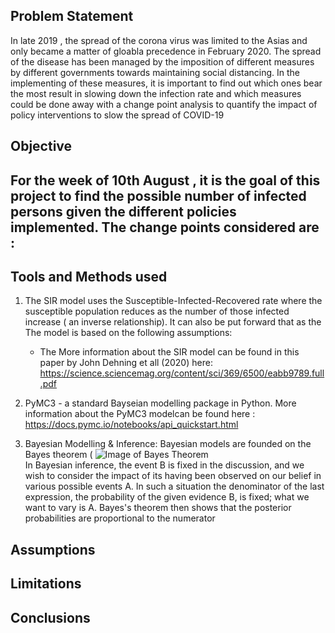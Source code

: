 
## Problem Statement
In late 2019 , the spread of the corona virus was limited to the Asias and only became a matter of gloabla precedence in February 2020. The spread of the disease has been managed by the imposition of different measures by different governments towards maintaining social distancing. In the implementing of these measures, it is important to find out which ones bear the most result in slowing down the infection rate and which measures could be done away with a change point analysis to quantify the impact of policy interventions to slow the spread of COVID-19


## Objective
For the week of 10th August , it is the goal of this project to find the possible number of infected persons given the different policies implemented.
The change points considered are :
-


## Tools and Methods used

1. The SIR model uses the Susceptible-Infected-Recovered rate where the susceptible population reduces as the number of those infected increase ( an inverse relationship). It can also be put forward that as the 
The model is based on the following assumptions:
    - The 
More information about the SIR model can be found in this paper by John Dehning et all (2020) here: https://science.sciencemag.org/content/sci/369/6500/eabb9789.full.pdf

2. PyMC3 - a standard Bayseian modelling package in Python. More information about the PyMC3 modelcan be found here : https://docs.pymc.io/notebooks/api_quickstart.html

3. Bayesian Modelling & Inference: Bayesian models are founded on the Bayes theorem 
    ( ![Image of Bayes Theorem](https://wikimedia.org/api/rest_v1/media/math/render/svg/87c061fe1c7430a5201eef3fa50f9d00eac78810)  
In Bayesian inference, the event B is fixed in the discussion, and we wish to consider the impact of its having been observed on our belief in various possible events A. In such a situation the denominator of the last expression, the probability of the given evidence B, is fixed; what we want to vary is A. Bayes's theorem then shows that the posterior probabilities are proportional to the numerator

## Assumptions

## Limitations

## Conclusions
